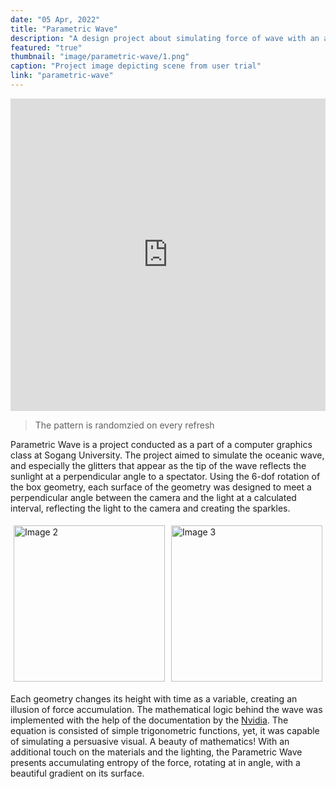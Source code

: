 ```yaml
---
date: "05 Apr, 2022"
title: "Parametric Wave"
description: "A design project about simulating force of wave with an array of box geometry"
featured: "true"
thumbnail: "image/parametric-wave/1.png"
caption: "Project image depicting scene from user trial"
link: "parametric-wave"
---
```


<iframe src="https://three-wave-proj.vercel.app/" width="100%" height="500" style="border: none; padding: none; margin: none;"></iframe>

> The pattern is randomzied on every refresh

Parametric Wave is a project conducted as a part of a computer graphics class at Sogang University. The project aimed to simulate the oceanic wave, and especially the glitters that appear as the tip of the wave reflects the sunlight at a perpendicular angle to a spectator. Using the 6-dof rotation of the box geometry, each surface of the geometry was designed to meet a perpendicular angle between the camera and the light at a calculated interval, reflecting the light to the camera and creating the sparkles.

<div style="display: flex;">
    <div style="flex: 1; padding: 5px;">
        <img src="/image/parametric-wave/2.png" alt="Image 2" style="width: 100%; object-fit: cover; height: 250px;">
    </div>
    <div style="flex: 1; padding: 5px;">
        <img src="/image/parametric-wave/3.png" alt="Image 3" style="width: 100%;
        object-fit: cover; height: 250px;">
    </div>
</div>

Each geometry changes its height with time as a variable, creating an illusion of force accumulation. The mathematical logic behind the wave was implemented with the help of the documentation by the [Nvidia](https://developer.nvidia.com/gpugems/gpugems/part-i-natural-effects/chapter-1-effective-water-simulation-physical-models). The equation is consisted of simple trigonometric functions, yet, it was capable of simulating a persuasive visual. A beauty of mathematics! With an additional touch on the materials and the lighting, the Parametric Wave presents accumulating entropy of the force, rotating at in angle, with a beautiful gradient on its surface.


